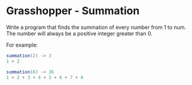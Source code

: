 # Grasshopper - Summation

Write a program that finds the summation of every number from 1 to num. The number will always be a positive integer
greater than 0.

For example:

```java
summation(2) -> 3
1 + 2

summation(8) -> 36
1 + 2 + 3 + 4 + 5 + 6 + 7 + 8
```
